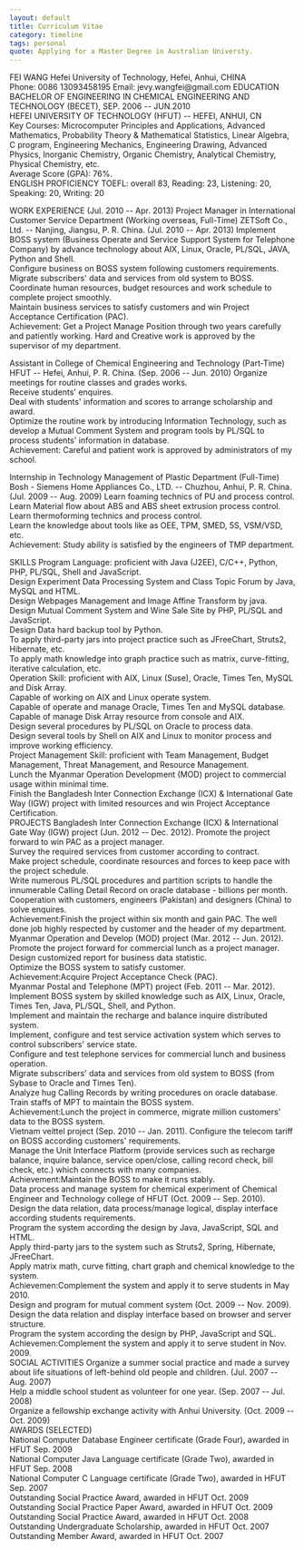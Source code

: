 ```yaml
---
layout: default
title: Curriculum Vitae
category: timeline
tags: personal
quote: Applying for a Master Degree in Australian Universty.
---
```

<p>
FEI WANG
Hefei University of Technology, Hefei, Anhui, CHINA
<br>Phone: 0086 13093458195 Email: jevy.wangfei@gmail.com
EDUCATION
<br>BACHELOR OF ENGINEERING IN CHEMICAL ENGINEERING AND TECHNOLOGY (BECET), SEP. 2006 -- JUN.2010
<br>HEFEI UNIVERSITY OF TECHNOLOGY (HFUT) -- HEFEI, ANHUI, CN
<br> Key Courses: Microcomputer Principles and Applications, Advanced Mathematics, Probability Theory & Mathematical Statistics, Linear Algebra, C program, Engineering Mechanics, Engineering Drawing, Advanced Physics, Inorganic Chemistry, Organic Chemistry, Analytical Chemistry, Physical Chemistry, etc.
<br> Average Score (GPA): 76%. 
<br>
ENGLISH PROFICIENCY
TOEFL: overall 83, Reading: 23, Listening: 20, Speaking: 20, Writing: 20

WORK EXPERIENCE (Jul. 2010 -- Apr. 2013)
Project Manager in International Customer Service Department (Working overseas, Full-Time)
ZETSoft Co., Ltd. -- Nanjing, Jiangsu, P. R. China. (Jul. 2010 -- Apr. 2013)
Implement BOSS system (Business Operate and Service Support System for Telephone Company) by advance technology about AIX, Linux, Oracle, PL/SQL, JAVA, Python and Shell.
<br>Configure business on BOSS system following customers requirements.
<br>Migrate subscribers' data and services from old system to BOSS.
<br>Coordinate human resources, budget resources and work schedule to complete project smoothly.
<br>Maintain business services to satisfy customers and win Project Acceptance Certification (PAC).
<br>Achievement: Get a Project Manage Position through two years carefully and patiently working. Hard and Creative work is approved by the supervisor of my department.

Assistant in College of Chemical Engineering and Technology (Part-Time)
HFUT -- Hefei, Anhui, P. R. China. (Sep. 2006 -- Jun. 2010)
Organize meetings for routine classes and grades works.
<br>Receive students' enquires.
<br>Deal with students' information and scores to arrange scholarship and award.
<br>Optimize the routine work by introducing Information Technology, such as develop a Mutual Comment System and program tools by PL/SQL to process students' information in database.
<br>Achievement: Careful and patient work is approved by administrators of my school.

Internship in Technology Management of Plastic Department (Full-Time)
Bosh - Siemens Home Appliances Co., LTD. -- Chuzhou, Anhui, P. R. China. (Jul. 2009 -- Aug. 2009)
Learn foaming technics of PU and process control.
<br>Learn Material flow about ABS and ABS sheet extrusion process control.
<br>Learn thermoforming technics and process control.
<br>Learn the knowledge about tools like as OEE, TPM, SMED, 5S, VSM/VSD, etc.
<br>Achievement: Study ability is satisfied by the engineers of TMP department.

SKILLS 
Program Language: proficient with Java (J2EE), C/C++, Python, PHP, PL/SQL, Shell and JavaScript.
<br>Design Experiment Data Processing System and Class Topic Forum by Java, MySQL and HTML.
<br>Design Webpages Management and Image Affine Transform by java.
<br>Design Mutual Comment System and Wine Sale Site by PHP, PL/SQL and JavaScript.
<br>Design Data hard backup tool by Python.
<br>To apply third-party jars into project practice such as JFreeChart, Struts2, Hibernate, etc.
<br>To apply math knowledge into graph practice such as matrix, curve-fitting, iterative calculation, etc.
<br> Operation Skill: proficient with AIX, Linux (Suse), Oracle, Times Ten, MySQL and Disk Array.
<br>Capable of working on AIX and Linux operate system.
<br>Capable of operate and manage Oracle, Times Ten and MySQL database.
<br>Capable of manage Disk Array resource from console and AIX.
<br>Design several procedures by PL/SQL on Oracle to process data.
<br>Design several tools by Shell on AIX and Linux to monitor process and improve working efficiency.
<br> Project Management Skill: proficient with Team Management, Budget Management, Threat Management, and Resource Management.
<br>Lunch the Myanmar Operation Development (MOD) project to commercial usage within minimal time.
<br>Finish the Bangladesh Inter Connection Exchange (ICX) & International Gate Way (IGW) project with limited resources and win Project Acceptance Certification.
<br>
PROJECTS
Bangladesh Inter Connection Exchange (ICX) & International Gate Way (IGW) project (Jun. 2012 -- Dec. 2012).
Promote the project forward to win PAC as a project manager.
<br>Survey the required services from customer according to contract. 
<br>Make project schedule, coordinate resources and forces to keep pace with the project schedule. 
<br>Write numerous PL/SQL procedures and partition scripts to handle the innumerable Calling Detail Record on oracle database - billions per month.
<br>Cooperation with customers, engineers (Pakistan) and designers (China) to solve enquires.
<br>Achievement:Finish the project within six month and gain PAC. The well done job highly respected by customer and the header of my department. 
<br>
Myanmar Operation and Develop (MOD) project (Mar. 2012 -- Jun. 2012).
Promote the project forward for commercial lunch as a project manager.
<br>Design customized report for business data statistic.
<br>Optimize the BOSS system to satisfy customer.
<br>Achievement:Acquire Project Acceptance Check (PAC).
<br>
Myanmar Postal and Telephone (MPT) project (Feb. 2011 -- Mar. 2012). 
Implement BOSS system by skilled knowledge such as AIX, Linux, Oracle, Times Ten, Java, PL/SQL, Shell, and Python.
<br>Implement and maintain the recharge and balance inquire distributed system.
<br>Implement, configure and test service activation system which serves to control subscribers' service state.
<br>Configure and test telephone services for commercial lunch and business operation.
<br>Migrate subscribers' data and services from old system to BOSS (from Sybase to Oracle and Times Ten).
<br>Analyze hug Calling Records by writing procedures on oracle database.
<br>Train staffs of MPT to maintain the BOSS system.
<br>Achievement:Lunch the project in commerce, migrate million customers' data to the BOSS system.
<br>
Vietnam veittel project (Sep. 2010 -- Jan. 2011).
Configure the telecom tariff on BOSS according customers' requirements.
<br>Manage the Unit Interface Platform (provide services such as recharge balance, inquire balance, service open/close, calling record check, bill check, etc.) which connects with many companies. 
<br>Achievement:Maintain the BOSS to make it runs stably.
<br>
Data process and manage system for chemical experiment of Chemical Engineer and Technology college of HFUT (Oct. 2009 -- Sep. 2010).
<br>Design the data relation, data process/manage logical, display interface according students requirements.
<br>Program the system according the design by Java, JavaScript, SQL and HTML.
<br>Apply third-party jars to the system such as Struts2, Spring, Hibernate, JFreeChart.
<br>Apply matrix math, curve fitting, chart graph and chemical knowledge to the system.
<br>Achievemen:Complement the system and apply it to serve students in May 2010.
<br>
Design and program for mutual comment system (Oct. 2009 -- Nov. 2009).
<br>Design the data relation and display interface based on browser and server structure. 
<br>Program the system according the design by PHP, JavaScript and SQL.
<br>Achievemen:Complement the system and apply it to serve student in Nov. 2009.
<br>
SOCIAL ACTIVITIES
Organize a summer social practice and made a survey about life situations of left-behind old people and children. (Jul. 2007 -- Aug. 2007)
<br>Help a middle school student as volunteer for one year. (Sep. 2007 -- Jul. 2008)
<br>Organize a fellowship exchange activity with Anhui University. (Oct. 2009 -- Oct. 2009)
<br>
AWARDS (SELECTED)
<br>National Computer Database Engineer certificate (Grade Four), awarded in HFUT	Sep. 2009
<br>National Computer Java Language certificate (Grade Two), awarded in HFUT	Sep. 2008
<br>National Computer C Language certificate (Grade Two), awarded in HFUT	Sep. 2007
<br>Outstanding Social Practice Award, awarded in HFUT	Oct. 2009
<br>Outstanding Social Practice Paper Award, awarded in HFUT	Oct. 2009
<br>Outstanding Social Practice Award, awarded in HFUT	Oct. 2008
<br>Outstanding Undergraduate Scholarship, awarded in HFUT	Oct. 2007
<br>Outstanding Member Award, awarded in HFUT	Oct. 2007
<br>
</p>
